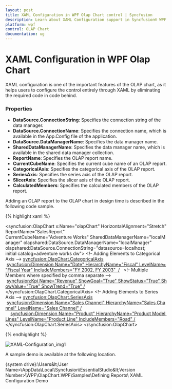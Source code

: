 ```yaml
---
layout: post
title: XAML Configuration in WPF Olap Chart control | Syncfusion
description: Learn about XAML Configuration support in Syncfusion® WPF Olap Chart control, its elements and more details.
platform: wpf
control: OLAP Chart
documentation: ug
---
```


# XAML Configuration in WPF Olap Chart

XAML configuration is one of the important features of the OLAP chart, as it helps users to configure the control entirely through XAML by eliminating the required code in code behind. 

### Properties 
* **DataSource.ConnectionString**: Specifies the connection string of the data manager.
* **DataSource.ConnectionName**: Specifies the connection name, which is available in the App.Config file of the application.
* **DataSource.DataManagerName**: Specifies the data manager name.
* **SharedDataManagerName**: Specifies the data manager name, which is available in the shared data manager collection.
* **ReportName**: Specifies the OLAP report name.
* **CurrentCubeName**: Specifies the current cube name of an OLAP report.
* **CategoricalAxis**: Specifies the categorical axis of the OLAP report.
* **SeriesAxis**: Specifies the series axis of the OLAP report.
* **SlicerAxis**: Specifies the slicer axis of the OLAP report.
* **CalculatedMembers**: Specifies the calculated members of the OLAP report.

Adding an OLAP report to the OLAP chart in design time is described in the following code sample.

{% highlight xaml %}

<syncfusion:OlapChart x:Name="olapChart" HorizontalAlignment="Stretch" ReportName="SalesReport"
		CurrentCubeName="Adventure Works" SharedDataManagerName="localManager"
		olapshared:DataSource.DataManagerName="localManager"
		olapshared:DataSource.ConnectionString="datasource=localhost; initial catalog=adventure works dw">
<!- Adding Elements to Categorical Axis -->
	<syncfusion:OlapChart.CategoricalAxis>
		 <syncfusion:Dimension Name="Date" HierarchyName="Fiscal" LevelName="Fiscal Year" IncludeMembers="FY 2002, FY 2003"  />   <!- Multiple Members where specified by comma separate -->                 
		 <syncfusion:Kpi Name="Revenue" ShowGoal="True" ShowStatus="True" ShowValue="True" ShowTrend="True" />
	</syncfusion:OlapChart.CategoricalAxis>
<!- Adding Elements to Series Axis -->
	<syncfusion:OlapChart.SeriesAxis>
		 <syncfusion:Dimension Name="Sales Channel" HierarchyName="Sales Channel" LevelName="Sales Channel" />
	     <syncfusion:Dimension Name="Product" HierarchyName="Product Model Lines" LevelName="Product Line" IncludeMembers="Road" />
	</syncfusion:OlapChart.SeriesAxis>
</syncfusion:OlapChart>

{% endhighlight %}
 
![XAML-Configuration_img1](XAML-Configuration_images/XAML-Configuration_img1.png)

A sample demo is available at the following location.

{system drive}:\Users\&lt;User Name&gt;\AppData\Local\Syncfusion\EssentialStudio\&lt;Version Number&gt;\WPF\OlapChart.WPF\Samples\Defining Reports\ XAML Configuration Demo

